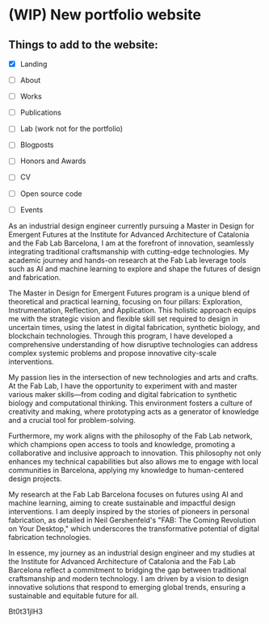 # (WIP) New portfolio website

## Things to add to the website:

- [x] Landing
- [ ] About
- [ ] Works
- [ ] Publications
- [ ] Lab (work not for the portfolio)
- [ ] Blogposts
- [ ] Honors and Awards
- [ ] CV
- [ ] Open source code
- [ ] Events


As an industrial design engineer currently pursuing a Master in Design for Emergent Futures at the Institute for Advanced Architecture of Catalonia and the Fab Lab Barcelona, I am at the forefront of innovation, seamlessly integrating traditional craftsmanship with cutting-edge technologies. My academic journey and hands-on research at the Fab Lab leverage tools such as AI and machine learning to explore and shape the futures of design and fabrication.

The Master in Design for Emergent Futures program is a unique blend of theoretical and practical learning, focusing on four pillars: Exploration, Instrumentation, Reflection, and Application. This holistic approach equips me with the strategic vision and flexible skill set required to design in uncertain times, using the latest in digital fabrication, synthetic biology, and blockchain technologies. Through this program, I have developed a comprehensive understanding of how disruptive technologies can address complex systemic problems and propose innovative city-scale interventions.

My passion lies in the intersection of new technologies and arts and crafts. At the Fab Lab, I have the opportunity to experiment with and master various maker skills—from coding and digital fabrication to synthetic biology and computational thinking. This environment fosters a culture of creativity and making, where prototyping acts as a generator of knowledge and a crucial tool for problem-solving.

Furthermore, my work aligns with the philosophy of the Fab Lab network, which champions open access to tools and knowledge, promoting a collaborative and inclusive approach to innovation. This philosophy not only enhances my technical capabilities but also allows me to engage with local communities in Barcelona, applying my knowledge to human-centered design projects.

My research at the Fab Lab Barcelona focuses on futures using AI and machine learning, aiming to create sustainable and impactful design interventions. I am deeply inspired by the stories of pioneers in personal fabrication, as detailed in Neil Gershenfeld's "FAB: The Coming Revolution on Your Desktop," which underscores the transformative potential of digital fabrication technologies.

In essence, my journey as an industrial design engineer and my studies at the Institute for Advanced Architecture of Catalonia and the Fab Lab Barcelona reflect a commitment to bridging the gap between traditional craftsmanship and modern technology. I am driven by a vision to design innovative solutions that respond to emerging global trends, ensuring a sustainable and equitable future for all.

Bt0t31jlH3